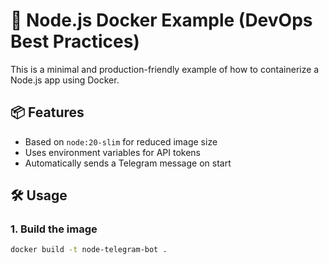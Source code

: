 # 🚀 Node.js Docker Example (DevOps Best Practices)

This is a minimal and production-friendly example of how to containerize a Node.js app using Docker.

## 📦 Features

- Based on `node:20-slim` for reduced image size
- Uses environment variables for API tokens
- Automatically sends a Telegram message on start

## 🛠️ Usage

### 1. Build the image

```bash
docker build -t node-telegram-bot .
